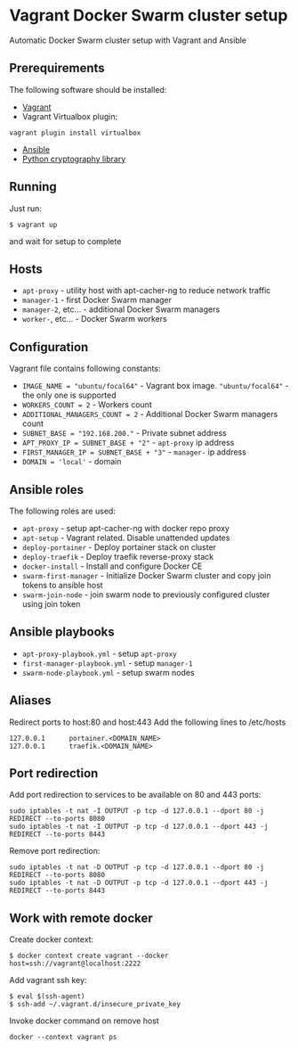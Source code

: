 # Vagrant Docker Swarm cluster setup

Automatic Docker Swarm cluster setup with Vagrant and Ansible

## Prerequirements

The following software should be installed:

- [Vagrant](https://www.vagrantup.com/downloads)
- Vagrant Virtualbox plugin:

```console
vagrant plugin install virtualbox
```

- [Ansible](https://docs.ansible.com/ansible/latest/installation_guide/intro_installation.html)
- [Python cryptography library](https://pypi.org/project/cryptography/)

## Running

Just run:

```console
$ vagrant up
```

and wait for setup to complete

## Hosts

- `apt-proxy` - utility host with apt-cacher-ng to reduce network traffic
- `manager-1` - first Docker Swarm manager
- `manager-2`, etc...  - additional Docker Swarm managers
- `worker-`, etc... - Docker Swarm workers

## Configuration

Vagrant file contains following constants:

- `IMAGE_NAME = "ubuntu/focal64"` - Vagrant box image. `"ubuntu/focal64"` - the only one is supported
- `WORKERS_COUNT = 2` - Workers count
- `ADDITIONAL_MANAGERS_COUNT = 2` - Additional Docker Swarm managers count
- `SUBNET_BASE = "192.168.200."` - Private subnet address
- `APT_PROXY_IP = SUBNET_BASE + "2"` - `apt-proxy` ip address
- `FIRST_MANAGER_IP = SUBNET_BASE + "3"` - `manager-` ip address
- `DOMAIN = 'local'` - domain

## Ansible roles

The following roles are used:

- `apt-proxy` - setup apt-cacher-ng with docker repo proxy
- `apt-setup` - Vagrant related. Disable unattended updates
- `deploy-portainer` - Deploy portainer stack on cluster
- `deploy-traefik` - Deploy traefik reverse-proxy stack
- `docker-install` - Install and configure Docker CE
- `swarm-first-manager` - Initialize Docker Swarm cluster and copy join tokens to ansible host
- `swarm-join-node` - join swarm node to previously configured cluster using join token

## Ansible playbooks

- `apt-proxy-playbook.yml` - setup `apt-proxy`
- `first-manager-playbook.yml` - setup `manager-1`
- `swarm-node-playbook.yml` - setup swarm nodes

## Aliases

Redirect ports to host:80 and host:443
Add the following lines to /etc/hosts

```
127.0.0.1      portainer.<DOMAIN_NAME>
127.0.0.1      traefik.<DOMAIN_NAME>
```

## Port redirection

Add port redirection to services to be available on 80 and 443 ports:

```console
sudo iptables -t nat -I OUTPUT -p tcp -d 127.0.0.1 --dport 80 -j REDIRECT --to-ports 8080
sudo iptables -t nat -I OUTPUT -p tcp -d 127.0.0.1 --dport 443 -j REDIRECT --to-ports 8443
```

Remove port redirection:

```console
sudo iptables -t nat -D OUTPUT -p tcp -d 127.0.0.1 --dport 80 -j REDIRECT --to-ports 8080
sudo iptables -t nat -D OUTPUT -p tcp -d 127.0.0.1 --dport 443 -j REDIRECT --to-ports 8443
```

## Work with remote docker

Create docker context:

``` console
$ docker context create vagrant --docker host=ssh://vagrant@localhost:2222
```

Add vagrant ssh key:

``` console
$ eval $(ssh-agent)
$ ssh-add ~/.vagrant.d/insecure_private_key
```

Invoke docker command on remove host

```console
docker --context vagrant ps
```

